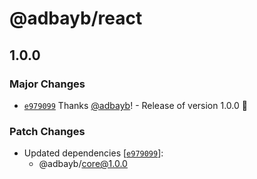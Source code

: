 # @adbayb/react

## 1.0.0

### Major Changes

-   [`e979099`](https://github.com/adbayb/poc-monorepo/commit/e979099813da4937a1494f370b31234d1fae6220) Thanks [@adbayb](https://github.com/adbayb)! - Release of version 1.0.0 🚀

### Patch Changes

-   Updated dependencies [[`e979099`](https://github.com/adbayb/poc-monorepo/commit/e979099813da4937a1494f370b31234d1fae6220)]:
    -   @adbayb/core@1.0.0
